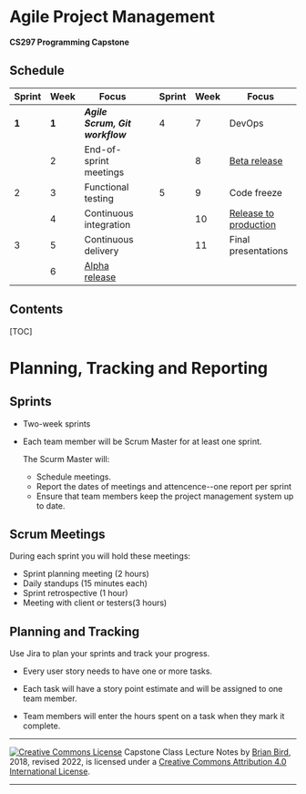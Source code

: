<h1>Agile Project Management</h1>

**CS297 Programming Capstone**



<h2>Schedule</h2>

| Sprint | Week |                      Focus                       |                                             |                      Sprint                      |                      Week                      |                      Focus                      |
| ---- | ------ | ------------------------------------------------ | ---- | ----- | -------| ------------------------------------------------ |
| **1** | **1**  | ***Agile Scrum, Git workflow*** |  | 4 | 7 | DevOps |
|     | 2 | End-of-sprint meetings |  |  | 8 | <u>Beta release</u> |
| 2 | 3 | Functional testing |  | 5 | 9 | Code freeze |
|  | 4 | Continuous integration |  |  | 10 | <u>Release to production</u> |
| 3 | 5 | Continuous delivery |  |  | 11 | Final presentations |
|  | 6 | <u>Alpha release</u> |  |  |  |  |



<h2>Contents</h2>

[TOC]

# Planning, Tracking and Reporting

## Sprints

- Two-week sprints

- Each team member will be Scrum Master for at least one sprint.

  The Scurm Master will:

  - Schedule meetings.
  - Report the dates of meetings and attencence--one report per sprint
  - Ensure that team members keep the project management system up to date.

## Scrum Meetings

During each sprint you will hold these meetings:

- Sprint planning meeting (2 hours)
- Daily standups (15 minutes each)
- Sprint retrospective (1 hour)
- Meeting with client or testers(3 hours)

## Planning and Tracking

Use Jira to plan your sprints and track your progress. 

- Every user story needs to have one or more tasks.

- Each task will have a story point estimate and will be assigned to one team member.

- Team members will enter the hours spent on a task when they mark it complete.

  

------

[![Creative Commons License](https://i.creativecommons.org/l/by/4.0/88x31.png)](http://creativecommons.org/licenses/by/4.0/)
Capstone Class Lecture Notes by [Brian Bird](https://profbird.dev), 2018, revised <time>2022</time>, is licensed under a [Creative Commons Attribution 4.0 International License](http://creativecommons.org/licenses/by/4.0/). 

------